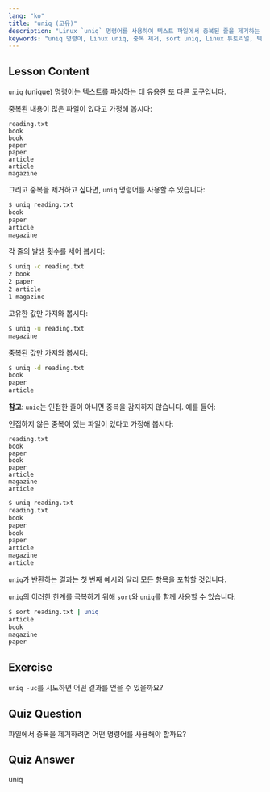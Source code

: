 ```yaml
---
lang: "ko"
title: "uniq (고유)"
description: "Linux `uniq` 명령어를 사용하여 텍스트 파일에서 중복된 줄을 제거하는 방법을 배웁니다. -c, -u, -d 와 같은 옵션을 알아보고, `sort`와 결합하여 효과적인 데이터 정리를 수행하는 방법을 알아봅니다."
keywords: "uniq 명령어, Linux uniq, 중복 제거, sort uniq, Linux 튜토리얼, 텍스트 처리, 초보자 Linux, Linux 가이드"
---
```


## Lesson Content

`uniq` (unique) 명령어는 텍스트를 파싱하는 데 유용한 또 다른 도구입니다.

중복된 내용이 많은 파일이 있다고 가정해 봅시다:

```plaintext
reading.txt
book
book
paper
paper
article
article
magazine
```

그리고 중복을 제거하고 싶다면, `uniq` 명령어를 사용할 수 있습니다:

```bash
$ uniq reading.txt
book
paper
article
magazine
```

각 줄의 발생 횟수를 세어 봅시다:

```bash
$ uniq -c reading.txt
2 book
2 paper
2 article
1 magazine
```

고유한 값만 가져와 봅시다:

```bash
$ uniq -u reading.txt
magazine
```

중복된 값만 가져와 봅시다:

```bash
$ uniq -d reading.txt
book
paper
article
```

**참고**: `uniq`는 인접한 줄이 아니면 중복을 감지하지 않습니다. 예를 들어:

인접하지 않은 중복이 있는 파일이 있다고 가정해 봅시다:

```plaintext
reading.txt
book
paper
book
paper
article
magazine
article
```

```bash
$ uniq reading.txt
reading.txt
book
paper
book
paper
article
magazine
article
```

`uniq`가 반환하는 결과는 첫 번째 예시와 달리 모든 항목을 포함할 것입니다.

`uniq`의 이러한 한계를 극복하기 위해 `sort`와 `uniq`를 함께 사용할 수 있습니다:

```bash
$ sort reading.txt | uniq
article
book
magazine
paper
```

## Exercise

`uniq -uc`를 시도하면 어떤 결과를 얻을 수 있을까요?

## Quiz Question

파일에서 중복을 제거하려면 어떤 명령어를 사용해야 할까요?

## Quiz Answer

uniq
